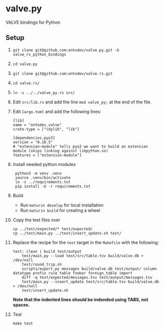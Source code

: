 # valve.py
VALVE bindings for Python

## Setup

1. `git clone git@github.com:ontodev/valve.py.git -b valve_rs_python_bindings`
2. `cd valve.py`
3. `git clone git@github.com:ontodev/valve.rs.git`
4. `cd valve.rs/`
5. `ln -s ../../valve_py.rs src/`
6. Edit `src/lib.rs` and add the line `mod valve_py;` at the end of the file.
7. Edit `Cargo.toml` and add the following lines:

       [lib]
       name = "ontodev_valve"
       crate-type = ["cdylib", "lib"]

       [dependencies.pyo3]
       version = "0.16.5"
       # "extension-module" tells pyo3 we want to build an extension module (skips linking against libpython.so)
       features = ["extension-module"]

8. Install needed python modules

        python3 -m venv .venv
        source .venv/bin/activate
        ln -s ../requirements.txt
        pip install -U -r requirements.txt

9. Build

    - Run `maturin develop` for local installation
    - Run `maturin build` for creating a wheel

10. Copy the test files over

        cp ../test/expected/* test/expected/
        cp ../test/main.py ../test/insert_update.sh test/

11. Replace the recipe for the `test` target in the `Makefile` with the following:
    ```
    test: clean | build test/output
    	test/main.py --load test/src/table.tsv build/valve.db > /dev/null
    	test/round_trip.sh
    	scripts/export.py messages build/valve.db test/output/ column datatype prefix rule table foobar foreign_table import
    	diff -q test/expected/messages.tsv test/output/messages.tsv
    	test/main.py --insert_update test/src/table.tsv build/valve.db > /dev/null
    	test/insert_update.sh
    ```
    **Note that the indented lines should be indended using TABS, not spaces.**

12. Test

        make test
